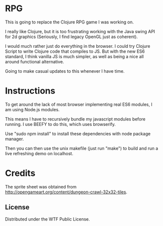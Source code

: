 # RPG

This is going to replace the Clojure RPG game I was working on.

I really like Clojure, but it is too frustrating working with the Java swing API for 2d graphics (Seriously, I find legacy OpenGL just as coherent).

I would much rather just do everything in the browser. I could try Clojure Script to write Clojure code that compiles to JS.
But with the new ES6 standard, I think vanilla JS is much simpler, as well as being a nice all around functional alternative.

Going to make casual updates to this whenever I have time.

# Instructions
To get around the lack of most browser implementing real ES6 modules, I am using Node.js modules.

This means I have to recursively bundle my javascript modules before running. I use BEEFY to do this, which uses browserify.

Use "sudo npm install" to install these dependencies with node package manager.

Then you can then use the unix makefile (just run "make") to build and run a live refreshing demo on localhost.


# Credits
The sprite sheet was obtained from http://opengameart.org/content/dungeon-crawl-32x32-tiles.


## License
Distributed under the WTF Public License.
